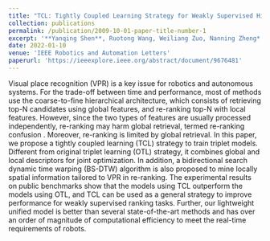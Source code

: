 ```yaml
---
title: "TCL: Tightly Coupled Learning Strategy for Weakly Supervised Hierarchical Place Recognition"
collection: publications
permalink: /publication/2009-10-01-paper-title-number-1
excerpt: '**Yanqing Shen**, Ruotong Wang, Weiliang Zuo, Nanning Zheng*'
date: 2022-01-10
venue: 'IEEE Robotics and Automation Letters'
paperurl: 'https://ieeexplore.ieee.org/abstract/document/9676481'
---
```


Visual place recognition (VPR) is a key issue for robotics and autonomous systems. For the trade-off between time and performance, most of methods use the coarse-to-fine hierarchical architecture, which consists of retrieving top-N candidates using global features, and re-ranking top-N with local features. However, since the two types of features are usually processed independently, re-ranking may harm global retrieval, termed re-ranking confusion . Moreover, re-ranking is limited by global retrieval. In this paper, we propose a tightly coupled learning (TCL) strategy to train triplet models. Different from original triplet learning (OTL) strategy, it combines global and local descriptors for joint optimization. In addition, a bidirectional search dynamic time warping (BS-DTW) algorithm is also proposed to mine locally spatial information tailored to VPR in re-ranking. The experimental results on public benchmarks show that the models using TCL outperform the models using OTL, and TCL can be used as a general strategy to improve performance for weakly supervised ranking tasks. Further, our lightweight unified model is better than several state-of-the-art methods and has over an order of magnitude of computational efficiency to meet the real-time requirements of robots.
